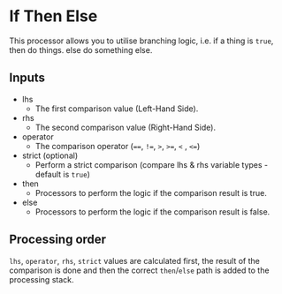 If Then Else
============

This processor allows you to utilise branching logic, i.e. if a thing is
`true`, then do things. else do something else.

Inputs
------

* lhs
    * The first comparison value (Left-Hand Side).
* rhs
    * The second comparison value (Right-Hand Side).
* operator
    * The comparison operator (`==`, `!=`, `>`, `>=`, `<`
      , `<=`)
* strict (optional)
    * Perform a strict comparison (compare lhs & rhs variable types - default
      is `true`)
* then
    * Processors to perform the logic if the comparison result is true.
* else
    * Processors to perform the logic if the comparison result is false.

Processing order
----------------

`lhs`, `operator`, `rhs`, `strict` values are calculated first,
the result of the comparison is done and then the correct `then`/`else`
path is added to the processing stack.

